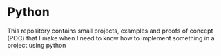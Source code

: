 # Python 

This repository contains small projects, examples and proofs of concept (POC) that I make when I need to know how to implement something in a project using python
